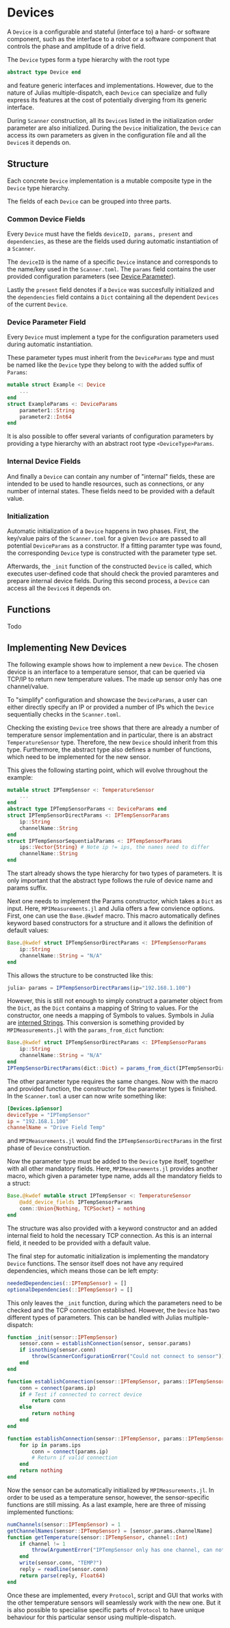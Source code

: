 # Devices

A `Device` is a configurable and stateful (interface to) a hard- or software component, such as the interface to a robot or a software component that controls the phase and amplitude of a drive field.

The `Device` types form a type hierarchy with the root type 
```julia
abstract type Device end
```
and feature generic interfaces and implementations. However, due to the nature of Julias multiple-dispatch, each `Device` can specialize and fully express its features at the cost of potentially diverging from its generic interface.

During `Scanner` construction, all its `Device`s listed in the initialization order parameter are also initialized. During the `Device` initialization, the `Device` can access its own parameters as given in the configuration file and all the `Device`s it depends on.

## Structure

Each concrete `Device` implementation is a mutable composite type in the `Device` type hierarchy. 



The fields of each `Device` can be grouped into three parts. 
### Common Device Fields
Every `Device` must have the fields `deviceID, params, present` and `dependencies`, as these are the fields used during automatic instantiation of a `Scanner`.

The `deviceID` is the name of a specific `Device` instance and corresponds to the name/key used in the `Scanner.toml`. The `params` field contains the user provided configuration parameters (see [Device Parameter](@ref)). 

Lastly the `present` field denotes if a `Device` was succesfully initialized and the `dependencies` field contains a `Dict` containing all the dependent `Devices` of the current `Device`. 

### Device Parameter Field
Every `Device` must implement a type for the configuration parameters used during automatic instantiation. 

These parameter types must inherit from the `DeviceParams` type and must be named like the `Device` type they belong to with the added suffix of `Params`:

```julia
mutable struct Example <: Device
    ...
end
struct ExampleParams <: DeviceParams
    parameter1::String
    parameter2::Int64
end
```
It is also possible to offer several variants of configuration parameters by providing a type hierarchy with an abstract root type `<DeviceType>Params`.

### Internal Device Fields
And finally a `Device` can contain any number of "internal" fields, these are intended to be used to handle resources, such as connections, or any number of internal states. These fields need to be provided with a default value.

### Initialization
Automatic initialization of a `Device` happens in two phases. First, the key/value pairs of the `Scanner.toml` for a given `Device` are passed to all potential `DeviceParams` as a constructor. If a fitting paramter type was found, the corresponding `Device` type is constructed with the parameter type set.

Afterwards, the `_init` function of the constructed `Device` is called, which executes user-defined code that should check the provied paramteres and prepare internal device fields. During this second process, a `Device` can access all the `Device`s it depends on.

## Functions
Todo

## Implementing New Devices
The following example shows how to implement a new `Device`. The chosen device is an interface to a temperature sensor, that can be queried via TCP/IP to return new temperature values. The made up sensor only has one channel/value.

To "simplify" configuration and showcase the `DeviceParams`, a user can either directly specify an IP or provided a number of IPs which the `Device` sequentially checks in the `Scanner.toml`.

Checking the existing `Device` tree shows that there are already a number of temperature sensor implementation and in particular, there is an abstract `TemperatureSensor` type. Therefore, the new `Device` should inherit from this type. Furthermore, the abstract type also defines a number of functions, which need to be implemented for the new sensor.

This gives the following starting point, which will evolve throughout the example:

```julia
mutable struct IPTempSensor <: TemperatureSensor
    ...
end
abstract type IPTempSensorParams <: DeviceParams end
struct IPTempSensorDirectParams <: IPTempSensorParams
    ip::String
    channelName::String
end
struct IPTempSensorSequentialParams <: IPTempSensorParams
    ips::Vector{String} # Note ip != ips, the names need to differ
    channelName::String
end
```
The start already shows the type hierarchy for two types of parameters. It is only important that the abstract type follows the rule of device name and params suffix.

Next one needs to implement the Params constructor, which takes a `Dict` as input. Here, `MPIMeasurements.jl` and Julia offers a few convience options.
First, one can use the `Base.@kwdef` macro. This macro automatically defines keyword based constructors for a structure and it allows the definition of default values:
```julia
Base.@kwdef struct IPTempSensorDirectParams <: IPTempSensorParams
    ip::String
    channelName::String = "N/A"
end
```
This allows the structure to be constructed like this:
```julia
julia> params = IPTempSensorDirectParams(ip="192.168.1.100")
```
However, this is still not enough to simply construct a parameter object from the `Dict`, as the `Dict` contains a mapping of String to values. For the constructor, one needs a mapping of Symbols to values. Symbols in Julia are [interned Strings](https://en.wikipedia.org/wiki/String_interning). This conversion is something provided by `MPIMeasurements.jl` with the `params_from_dict` function:
```julia
Base.@kwdef struct IPTempSensorDirectParams <: IPTempSensorParams
    ip::String
    channelName::String = "N/A"
end
IPTempSensorDirectParams(dict::Dict) = params_from_dict(IPTempSensorDirectParams, dict)
```
The other parameter type requires the same changes. Now with the macro and provided function, the constructor for the parameter types is finished. In the `Scanner.toml` a user can now write something like:
```toml
[Devices.ipSensor]
deviceType = "IPTempSensor"
ip = "192.168.1.100"
channelName = "Drive Field Temp"
```
and `MPIMeasurements.jl` would find the `IPTempSensorDirectParams` in the first phase of `Device` construction.

Now the parameter type must be added to the `Device` type itself, together with all other mandatory fields. Here, `MPIMeasurements.jl` provides another macro, which given a parameter type name, adds all the mandatory fields to a struct:
```julia
Base.@kwdef mutable struct IPTempSensor <: TemperatureSensor
    @add_device_fields IPTempSensorParams
    conn::Union{Nothing, TCPSocket} = nothing
end
```
The structure was also provided with a keyword constructor and an added internal field to hold the necessary TCP connection. As this is an internal field, it needed to be provided with a default value. 

The final step for automatic initialization is implementing the mandatory `Device` functions. The sensor itself does not have any required dependencies, which means those can be left empty:
```julia
neededDependencies(::IPTempSensor) = []
optionalDependencies(::IPTempSensor) = []
```
This only leaves the `_init` function, during which the parameters need to be checked and the TCP connection established. However, the `Device` has two different types of parameters. This can be handled with Julias multiple-dispatch:
```julia
function _init(sensor::IPTempSensor) 
    sensor.conn = establishConnection(sensor, sensor.params)
    if isnothing(sensor.conn)
        throw(ScannerConfigurationError("Could not connect to sensor"))
    end
end

function establishConnection(sensor::IPTempSensor, params::IPTempSensorDirectParams)
    conn = connect(params.ip)
    if # Test if connected to correct device 
        return conn
    else
        return nothing
    end
end

function establishConnection(sensor::IPTempSensor, params::IPTempSensorSequentialParams)
    for ip in params.ips
        conn = connect(params.ip)
        # Return if valid connection
    end
    return nothing
end
```
Now the sensor can be automatically initialized by `MPIMeasurements.jl`. In order to be used as a temperature sensor, however, the sensor-specific functions are still missing. As a last example, here are three of missing implemented functions:
```julia
numChannels(sensor::IPTempSensor) = 1
getChannelNames(sensor::IPTempSensor) = [sensor.params.channelName]
function getTemperature(sensor::IPTempSensor, channel::Int)
    if channel != 1
        throw(ArgumentError("IPTempSensor only has one channel, can not access channel $channel"))
    end
    write(sensor.conn, "TEMP?")
    reply = readline(sensor.conn)
    return parse(reply, Float64)
end
```
Once these are implemented, every `Protocol`, script and GUI that works with the other temperature sensors will seamlessly work with the new one. But it is also possible to specialise specific parts of `Protocol` to have unique behaviour for this particular sensor using multiple-dispatch.